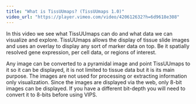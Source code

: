 ```yaml
---
title: "What is TissUUmaps? (TissUUmaps 1.0)"
video_url: "https://player.vimeo.com/video/420612632?h=6d9618e308"
---
```


In this video we see what TissUUmaps can do and what data we can visualize and explore. TissUUmaps allows the display of tissue slide images and uses an overlay to display any sort of marker data on top. Be it spatially resolved gene expression, per cell data, or regions of interest.

Any image can be converted to a pyramidal image and point TissUUmaps to it so it can be displayed, it is not limited to tissue data but it is its main purpose. The images are not used for processing or extracting information only visualization. Since the images are displayed via the web, only 8-bit images can be displayed. If you have a different bit-depth you will need to convert it to 8-bits before using VIPS.